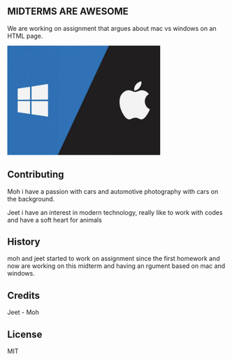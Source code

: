 ## MIDTERMS ARE AWESOME

We are working on assignment that argues about mac vs windows on an HTML page.

<img src="images/windowsvsmac.jpg" alt="Windows VS MACs" width="350" height="250">

## Contributing

Moh
i have a passion with cars and automotive photography with cars on the background.


Jeet
i have an interest in modern technology, really like to work with codes and have a soft heart for animals 


## History

moh and jeet started to work on assignment since the first homework and now are working on this midterm and having an rgument based on mac and windows.

## Credits

Jeet - Moh

## License

MIT
